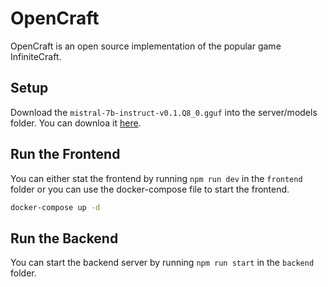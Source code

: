 # OpenCraft

OpenCraft is an open source implementation of the popular game InfiniteCraft. 

## Setup

Download the `mistral-7b-instruct-v0.1.Q8_0.gguf` into the server/models folder. You can downloa it [here](https://huggingface.co/TheBloke/Mistral-7B-Instruct-v0.1-GGUF/tree/main).

## Run the Frontend

You can either stat the frontend by running `npm run dev` in the `frontend` folder or you can use the docker-compose file to start the frontend.

```bash
docker-compose up -d
```

## Run the Backend

You can start the backend server by running `npm run start` in the `backend` folder.

